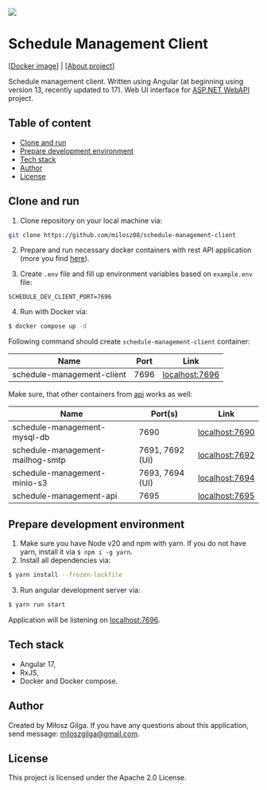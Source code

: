 ![](.github/banner.png)

# Schedule Management Client

[[Docker image](https://hub.docker.com/r/milosz08/schedule-management-client)] |
[[About project](https://miloszgilga.pl/project/schedule-management-system)]

Schedule management client. Written using Angular (at beginning using version 13, recently updated to 17). Web UI
interface for [ASP.NET WebAPI](https://github.com/milosz08/schedule-management-server) project.

## Table of content

* [Clone and run](#clone-and-run)
* [Prepare development environment](#prepare-development-environment)
* [Tech stack](#tech-stack)
* [Author](#author)
* [License](#license)

## Clone and run

1. Clone repository on your local machine via:

```bash
git clone https://github.com/milosz08/schedule-management-client
```

2. Prepare and run necessary docker containers with rest API application (more you find
   [here](https://github.com/milosz08/schedule-management-server)).

3. Create `.env` file and fill up environment variables based on `example.env` file:

```properties
SCHEDULE_DEV_CLIENT_PORT=7696
```

4. Run with Docker via:

```bash
$ docker compose up -d
```

Following command should create `schedule-management-client` container:

| Name                             | Port | Link                                    |
|----------------------------------|------|-----------------------------------------|
| schedule-management-client       | 7696 | [localhost:7696](http://localhost:7696) |

Make sure, that other containers from [api](https://github.com/milosz08/schedule-management-server) works as well:

| Name                             | Port(s)         | Link                                    |
|----------------------------------|-----------------|-----------------------------------------|
| schedule-management-mysql-db     | 7690            | [localhost:7690](http://localhost:7690) |
| schedule-management-mailhog-smtp | 7691, 7692 (UI) | [localhost:7692](http://localhost:7692) |
| schedule-management-minio-s3     | 7693, 7694 (UI) | [localhost:7694](http://localhost:7694) |
| schedule-management-api          | 7695            | [localhost:7695](http://localhost:7695) |

## Prepare development environment

1. Make sure you have Node v20 and npm with yarn. If you do not have yarn, install it via `$ npm i -g yarn`.
2. Install all dependencies via:

```bash
$ yarn install --frozen-lockfile
```

3. Run angular development server via:

```bash
$ yarn run start
```

Application will be listening on [localhost:7696](http://localhost:7696).

## Tech stack

* Angular 17,
* RxJS,
* Docker and Docker compose.

## Author

Created by Miłosz Gilga. If you have any questions about this application, send
message: [miloszgilga@gmail.com](mailto:miloszgilga@gmail.com).

## License

This project is licensed under the Apache 2.0 License.
